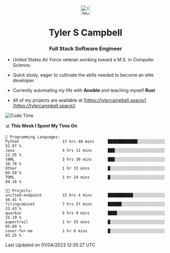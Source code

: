 <p align="center">
<a href="https://www.linkedin.com/in/t36campbell" target="blank"><img align="center" src="https://ik.imagekit.io/t36campbell/Portfolio/linkedin.png.original_m8bbGgPh6.png" alt="t36campbell" height="30" width="30" /></a>
</p>
<h1 align="center">Tyler S Campbell</h1>
<h3 align="center">Full Stack Software Engineer</h3>

* United States Air Force veteran working toward a M.S. in Computer Science.

* Quick study, eager to cultivate the skills needed to become an elite developer.

* Currently automating my life with **Ansible** and teaching myself **Rust**

* All of my projects are available at [https://tylercampbell.space/](https://tylercampbell.space/)

<!--START_SECTION:waka-->
![Code Time](http://img.shields.io/badge/Code%20Time-2%2C348%20hrs%2046%20mins-blue)

📊 **This Week I Spent My Time On** 

```text
💬 Programming Languages: 
Python                   17 hrs 40 mins      █████████████░░░░░░░░░░░░   52.07 % 
Java                     4 hrs 11 mins       ███░░░░░░░░░░░░░░░░░░░░░░   12.35 % 
YAML                     3 hrs 39 mins       ███░░░░░░░░░░░░░░░░░░░░░░   10.78 % 
Other                    1 hr 33 mins        █░░░░░░░░░░░░░░░░░░░░░░░░   04.58 % 
TOML                     1 hr 24 mins        █░░░░░░░░░░░░░░░░░░░░░░░░   04.16 % 

🐱‍💻 Projects: 
unified-endpoint         15 hrs 4 mins       ███████████░░░░░░░░░░░░░░   44.41 % 
filingcabinet            7 hrs 57 mins       ██████░░░░░░░░░░░░░░░░░░░   23.43 % 
quarkus                  5 hrs 9 mins        ████░░░░░░░░░░░░░░░░░░░░░   15.19 % 
papertrail               1 hr 55 mins        █░░░░░░░░░░░░░░░░░░░░░░░░   05.69 % 
cover-for-me             1 hr 6 mins         █░░░░░░░░░░░░░░░░░░░░░░░░   03.25 % 
```


 Last Updated on 01/04/2023 12:35:27 UTC
<!--END_SECTION:waka-->
